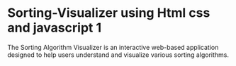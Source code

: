 # Sorting-Visualizer using Html css and javascript 1
The Sorting Algorithm Visualizer is an interactive web-based application designed to help users understand and visualize various sorting algorithms.
